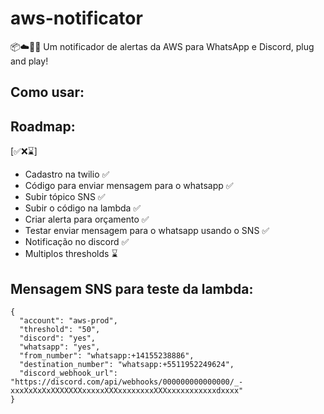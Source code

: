 # aws-notificator
📦☁️🔔💬 Um notificador de alertas da AWS para WhatsApp e Discord, plug and play!

## Como usar:

## Roadmap:
[✅❌⌛]

- Cadastro na twilio ✅
- Código para enviar mensagem para o whatsapp ✅
- Subir tópico SNS ✅
- Subir o código na lambda ✅
- Criar alerta para orçamento ✅
- Testar enviar mensagem para o whatsapp usando o SNS ✅
- Notificação no discord ✅
- Multiplos thresholds ⌛

## Mensagem SNS para teste da lambda:
```
{
  "account": "aws-prod",
  "threshold": "50",
  "discord": "yes",
  "whatsapp": "yes",
  "from_number": "whatsapp:+14155238886",
  "destination_number": "whatsapp:+5511952249624",
  "discord_webhook_url": "https://discord.com/api/webhooks/000000000000000/_-xxxXxXxXxXXXXXXXxxxxxXXXxxxxxxxxXXXxxxxxxxxxxxdxxxx"
}
```